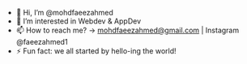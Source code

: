 - 👋 Hi, I’m @mohdfaeezahmed
- 👀 I’m interested in Webdev & AppDev
- 📫 How to reach me? -> mohdfaeezahmed@gmail.com | Instagram @faeezahmed1
- ⚡ Fun fact: we all started by hello-ing the world!
